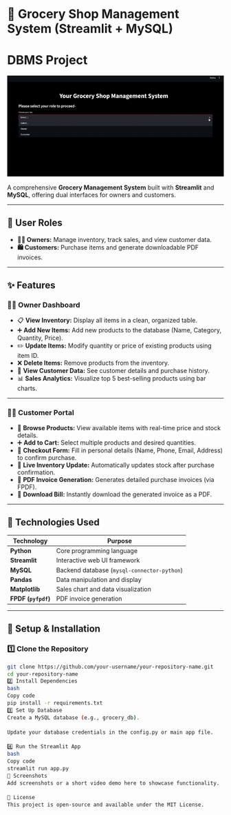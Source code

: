 # 🛒 Grocery Shop Management System (Streamlit + MySQL)
# DBMS Project 

<p align="center">
  <img src="DBMS.gif" alt="Project Demo" width="700"/>
</p>

A comprehensive **Grocery Management System** built with **Streamlit** and **MySQL**, offering dual interfaces for owners and customers.

---

## 👥 User Roles

- **🧑‍💼 Owners:** Manage inventory, track sales, and view customer data.  
- **🛍️ Customers:** Purchase items and generate downloadable PDF invoices.

---

## ✨ Features

### 👨‍💼 Owner Dashboard
- 📋 **View Inventory:** Display all items in a clean, organized table.  
- ➕ **Add New Items:** Add new products to the database (Name, Category, Quantity, Price).  
- ✏️ **Update Items:** Modify quantity or price of existing products using item ID.  
- ❌ **Delete Items:** Remove products from the inventory.  
- 👥 **View Customer Data:** See customer details and purchase history.  
- 📊 **Sales Analytics:** Visualize top 5 best-selling products using bar charts.

---

### 🧑‍🛒 Customer Portal
- 🛒 **Browse Products:** View available items with real-time price and stock details.  
- ➕ **Add to Cart:** Select multiple products and desired quantities.  
- 🧾 **Checkout Form:** Fill in personal details (Name, Phone, Email, Address) to confirm purchase.  
- 🔄 **Live Inventory Update:** Automatically updates stock after purchase confirmation.  
- 📑 **PDF Invoice Generation:** Generates detailed purchase invoices (via FPDF).  
- 💾 **Download Bill:** Instantly download the generated invoice as a PDF.

---

## 🧰 Technologies Used

| Technology | Purpose |
|-------------|----------|
| **Python** | Core programming language |
| **Streamlit** | Interactive web UI framework |
| **MySQL** | Backend database (`mysql-connector-python`) |
| **Pandas** | Data manipulation and display |
| **Matplotlib** | Sales chart and data visualization |
| **FPDF (`pyfpdf`)** | PDF invoice generation |

---

## 🚀 Setup & Installation

### 1️⃣ Clone the Repository
```bash
git clone https://github.com/your-username/your-repository-name.git
cd your-repository-name
2️⃣ Install Dependencies
bash
Copy code
pip install -r requirements.txt
3️⃣ Set Up Database
Create a MySQL database (e.g., grocery_db).

Update your database credentials in the config.py or main app file.

4️⃣ Run the Streamlit App
bash
Copy code
streamlit run app.py
📸 Screenshots
Add screenshots or a short video demo here to showcase functionality.

📜 License
This project is open-source and available under the MIT License.
